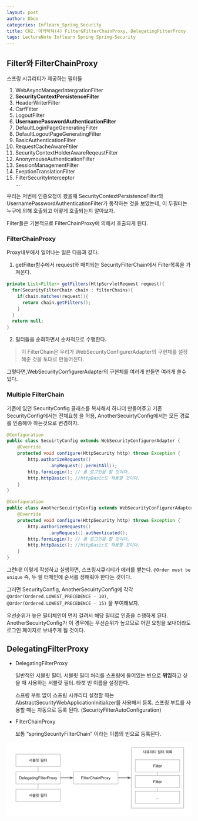 ```yaml
---
layout: post
author: Dboo
categories: Inflearn_Spring_Security
title: CH2. 아키텍쳐(4) Filter&FilterChainProxy, DelegatingFilterProxy
tags: LectureNote Inflearn Spring Spring-Security
---
```


## Filter와 FilterChainProxy

스프링 시큐리티가 제공하는 필터들
1. WebAsyncManagerIntergrationFilter
2. **SecurityContextPersistenceFilter**
3. HeaderWriterFilter
4. CsrfFilter
5. LogoutFilter
6. **UsernamePasswordAuthenticationFilter**
7. DefaultLoginPageGeneratingFilter
8. DefaultLogoutPageGeneratingFilter
9. BasicAuthenticationFilter
10. RequestCacheAwareFtiler
11. SecurityContextHolderAwareReqeustFilter
12. AnonymouseAuthenticationFilter
13. SessionManagementFilter
14. ExeptionTranslationFilter
15. FilterSecurityInterceptor  
...

우리는 저번에 인증요청이 왔을때 SecurityContextPersistenceFilter와
UsernamePasswordAuthenticationFilter가 동작하는 것을 보았는데, 이 두필터는 누구에 의해 호출되고
어떻게 호출되는지 알아보자.

Filter들은 기본적으로 FilterChainProxy에 의해서 호출되게 된다.

### FilterChainProxy

Proxy내부에서 일어나는 일은 다음과 같다.

1. getFilter함수에서 request와 매치되는 SecurityFilterChain에서 Filter목록을 가져온다.

~~~java
private List<Filter> getFilters(HttpServletRequest request){
  for(SecurityFilterChain chain : filterChains){
    if(chain.matches(request)){
      return chain.getFilters();
    }
  }
  return null;
}
~~~

2. 필터들을 순회하면서 순차적으로 수행한다.

> 이 FilterChain은 우리가 WebSecurityConfigurerAdapter의 구현체를 설정해준 것을 토대로 만들어진다.

그렇다면,WebSecurityConfigurerAdapter의 구현체를 여러개 만들면 여러개 쓸수 있다.

### Multiple FilterChain

기존에 있던 SecurityConfig 클래스를 복사해서 하나더 만들어주고 기존 SecurityConfig에서는 전체요청
을 허용, AnotherSecuirtyConfig에서는 모든 경로를 인증해야 하는것으로 변경하자.

~~~java
@Configuration
public class SecuirtyConfig extends WebSecurityConfigurerAdapter {
    @Override
    protected void configure(HttpSecurity http) throws Exception {
        http.authorizeRequests()
                .anyRequest().permitAll();
        http.formLogin(); // 폼 로그인을 할 것이다.
        http.httpBasic(); //httpBasic도 적용할 것이다.
    }
}
~~~

~~~java
@Configuration
public class AnotherSecuirtyConfig extends WebSecurityConfigurerAdapter {
    @Override
    protected void configure(HttpSecurity http) throws Exception {
        http.authorizeRequests()
                .anyRequest().authenticated();
        http.formLogin(); // 폼 로그인을 할 것이다.
        http.httpBasic(); //httpBasic도 적용할 것이다.
    }
}
~~~

그런데! 이렇게 작성하고 실행하면, 스프링시큐리티가 에러를 뱉는다. `@Order must be unique` 즉, 두 필
터체인에 순서를 정해줘야 한다는 것이다.

그러면 SecurityConfig, AnotherSecuirtyConfig에 각각
`@Order(Ordered.LOWEST_PRECEDENCE - 10)`,
`@Order(Ordered.LOWEST_PRECEDENCE - 15)`
을 부여해보자.

우선순위가 높은 필터체인이 먼저 걸려서 해당 필터로 인증을 수행하게 된다. AnotherSecuirtyConfig가 이
경우에는 우선순위가 높으므로 어떤 요청을 보내더라도 로그인 페이지로 보내주게 될 것이다.

## DelegatingFilterProxy

- DelegatingFilterProxy

  일반적인 서블릿 필터.
  서블릿 필터 처리를 스프링에 들어있는 빈으로 **위임**하고 싶을 때 사용하는 서블릿 필터.
  타겟 빈 이름을 설정한다.

  스프링 부트 없이 스프링 시큐리티 설정할 때는 AbstractSecurityWebApplicationInitializer를
  사용해서 등록.
  스프링 부트를 사용할 때는 자동으로 등록 된다. (SecurityFilterAutoConfiguration)

- FilterChainProxy

  보통 “springSecurityFilterChain” 이라는 이름의 빈으로 등록된다.

![](/assets/img/LectureNote/Inflearn/spring-sec/delegatingFilterProxy.png)
